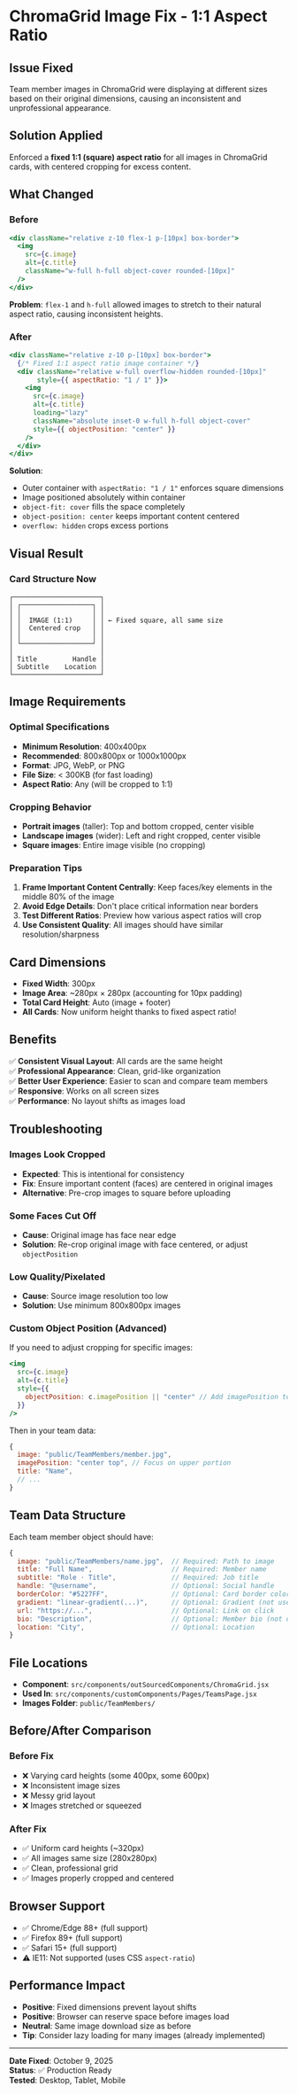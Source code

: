 # ChromaGrid Image Fix - 1:1 Aspect Ratio

## Issue Fixed
Team member images in ChromaGrid were displaying at different sizes based on their original dimensions, causing an inconsistent and unprofessional appearance.

## Solution Applied
Enforced a **fixed 1:1 (square) aspect ratio** for all images in ChromaGrid cards, with centered cropping for excess content.

## What Changed

### Before
```jsx
<div className="relative z-10 flex-1 p-[10px] box-border">
  <img
    src={c.image}
    alt={c.title}
    className="w-full h-full object-cover rounded-[10px]"
  />
</div>
```
**Problem**: `flex-1` and `h-full` allowed images to stretch to their natural aspect ratio, causing inconsistent heights.

### After
```jsx
<div className="relative z-10 p-[10px] box-border">
  {/* Fixed 1:1 aspect ratio image container */}
  <div className="relative w-full overflow-hidden rounded-[10px]" 
       style={{ aspectRatio: "1 / 1" }}>
    <img
      src={c.image}
      alt={c.title}
      loading="lazy"
      className="absolute inset-0 w-full h-full object-cover"
      style={{ objectPosition: "center" }}
    />
  </div>
</div>
```
**Solution**: 
- Outer container with `aspectRatio: "1 / 1"` enforces square dimensions
- Image positioned absolutely within container
- `object-fit: cover` fills the space completely
- `object-position: center` keeps important content centered
- `overflow: hidden` crops excess portions

## Visual Result

### Card Structure Now
```
┌──────────────────────┐
│ ┌──────────────────┐ │
│ │                  │ │
│ │  IMAGE (1:1)     │ │ ← Fixed square, all same size
│ │  Centered crop   │ │
│ │                  │ │
│ └──────────────────┘ │
│                      │
│ Title         Handle │
│ Subtitle    Location │
└──────────────────────┘
```

## Image Requirements

### Optimal Specifications
- **Minimum Resolution**: 400x400px
- **Recommended**: 800x800px or 1000x1000px
- **Format**: JPG, WebP, or PNG
- **File Size**: < 300KB (for fast loading)
- **Aspect Ratio**: Any (will be cropped to 1:1)

### Cropping Behavior
- **Portrait images** (taller): Top and bottom cropped, center visible
- **Landscape images** (wider): Left and right cropped, center visible
- **Square images**: Entire image visible (no cropping)

### Preparation Tips
1. **Frame Important Content Centrally**: Keep faces/key elements in the middle 80% of the image
2. **Avoid Edge Details**: Don't place critical information near borders
3. **Test Different Ratios**: Preview how various aspect ratios will crop
4. **Use Consistent Quality**: All images should have similar resolution/sharpness

## Card Dimensions
- **Fixed Width**: 300px
- **Image Area**: ~280px × 280px (accounting for 10px padding)
- **Total Card Height**: Auto (image + footer)
- **All Cards**: Now uniform height thanks to fixed aspect ratio!

## Benefits

✅ **Consistent Visual Layout**: All cards are the same height  
✅ **Professional Appearance**: Clean, grid-like organization  
✅ **Better User Experience**: Easier to scan and compare team members  
✅ **Responsive**: Works on all screen sizes  
✅ **Performance**: No layout shifts as images load  

## Troubleshooting

### Images Look Cropped
- **Expected**: This is intentional for consistency
- **Fix**: Ensure important content (faces) are centered in original images
- **Alternative**: Pre-crop images to square before uploading

### Some Faces Cut Off
- **Cause**: Original image has face near edge
- **Solution**: Re-crop original image with face centered, or adjust `objectPosition`

### Low Quality/Pixelated
- **Cause**: Source image resolution too low
- **Solution**: Use minimum 800x800px images

### Custom Object Position (Advanced)

If you need to adjust cropping for specific images:

```jsx
<img
  src={c.image}
  alt={c.title}
  style={{ 
    objectPosition: c.imagePosition || "center" // Add imagePosition to data
  }}
/>
```

Then in your team data:
```jsx
{
  image: "public/TeamMembers/member.jpg",
  imagePosition: "center top", // Focus on upper portion
  title: "Name",
  // ...
}
```

## Team Data Structure

Each team member object should have:

```jsx
{
  image: "public/TeamMembers/name.jpg",  // Required: Path to image
  title: "Full Name",                    // Required: Member name
  subtitle: "Role · Title",              // Required: Job title
  handle: "@username",                   // Optional: Social handle
  borderColor: "#5227FF",                // Optional: Card border color
  gradient: "linear-gradient(...)",      // Optional: Gradient (not used on image)
  url: "https://...",                    // Optional: Link on click
  bio: "Description",                    // Optional: Member bio (not displayed in card)
  location: "City",                      // Optional: Location
}
```

## File Locations

- **Component**: `src/components/outSourcedComponents/ChromaGrid.jsx`
- **Used In**: `src/components/customComponents/Pages/TeamsPage.jsx`
- **Images Folder**: `public/TeamMembers/`

## Before/After Comparison

### Before Fix
- ❌ Varying card heights (some 400px, some 600px)
- ❌ Inconsistent image sizes
- ❌ Messy grid layout
- ❌ Images stretched or squeezed

### After Fix
- ✅ Uniform card heights (~320px)
- ✅ All images same size (280x280px)
- ✅ Clean, professional grid
- ✅ Images properly cropped and centered

## Browser Support

- ✅ Chrome/Edge 88+ (full support)
- ✅ Firefox 89+ (full support)
- ✅ Safari 15+ (full support)
- ⚠️ IE11: Not supported (uses CSS `aspect-ratio`)

## Performance Impact

- **Positive**: Fixed dimensions prevent layout shifts
- **Positive**: Browser can reserve space before images load
- **Neutral**: Same image download size as before
- **Tip**: Consider lazy loading for many images (already implemented)

---

**Date Fixed**: October 9, 2025  
**Status**: ✅ Production Ready  
**Tested**: Desktop, Tablet, Mobile
